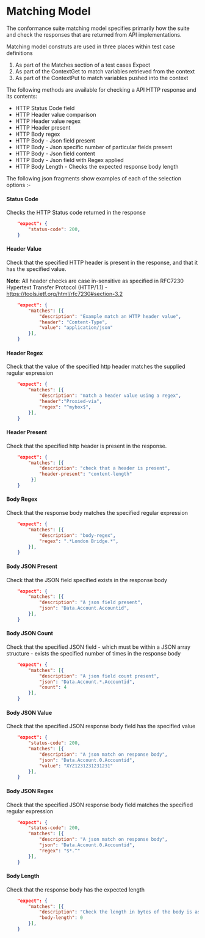 # Matching Model

The conformance suite matching model specifies primarily how the suite and check the responses that are returned from API implementations.

Matching model construts are used in three places within test case definitions

1. As part of the Matches section of a test cases Expect
2. As part of the ContextGet to match variables retrieved from the context
3. As part of the ContextPut to match variables pushed into the context

The following methods are available for checking a API HTTP response and its contents:

- HTTP Status Code field
- HTTP Header value comparison
- HTTP Header value regex
- HTTP Header present
- HTTP Body regex
- HTTP Body - Json field present
- HTTP Body - Json specific number of particular fields present
- HTTP Body - Json field content
- HTTP Body - Json field with Regex applied
- HTTP Body Length - Checks the expected response body length

The following json fragments show examples of each of the selection options :-

#### Status Code

Checks the HTTP Status code returned in the response

```json
    "expect": {
        "status-code": 200,
    }
```

#### Header Value

Check that the specified HTTP header is present in the response, and that it has the specified value.

**Note**: All header checks are case in-sensitive as specified in RFC7230 Hypertext Transfer Protocol (HTTP/1.1) - https://tools.ietf.org/html/rfc7230#section-3.2

```json
    "expect": {
        "matches": [{
            "description": "Example match an HTTP header value",
            "header": "Content-Type",
            "value": "application/json"
        }],
    }
```

#### Header Regex

Check that the value of the specified http header matches the supplied regular expression

```json
    "expect": {
        "matches": [{
            "description": "match a header value using a regex",
            "header":"Proxied-via",
            "regex": "^mybox$",
        }],
    }
```

#### Header Present

Check that the specified http header is present in the response.

```json
    "expect": {
        "matches": [{
            "description": "check that a header is present",
            "header-present": "content-length"
         }]
    }
```

#### Body Regex

Check that the response body matches the specified regular expression

```json
    "expect": {
        "matches": [{
            "description": "body-regex",
            "regex": ".*London Bridge.*",
        }],
    }
```

#### Body JSON Present

Check that the JSON field specified exists in the response body

```json
    "expect": {
        "matches": [{
            "description": "A json field present",
            "json": "Data.Account.Accountid",
        }],
    }
```

#### Body JSON Count

Check that the specified JSON field - which must be within a JSON array structure - exists the specified number of times in the response body

```json
    "expect": {
        "matches": [{
            "description": "A json field count present",
            "json": "Data.Account.*.Accountid",
            "count": 4
        }],
    }
```

#### Body JSON Value

Check that the specified JSON response body field has the specified value

```json
    "expect": {
        "status-code": 200,
        "matches": [{
            "description": "A json match on response body",
            "json": "Data.Account.0.Accountid",
            "value": "XYZ1231231231231"
        }],
    }
```

#### Body JSON Regex

Check that the specified JSON response body field matches the specified regular expression

```json
    "expect": {
        "status-code": 200,
        "matches": [{
            "description": "A json match on response body",
            "json": "Data.Account.0.Accountid",
            "regex": "$*.^"
        }],
    }
```

#### Body Length

Check that the response body has the expected length

```json
    "expect": {
        "matches": [{
            "description": "Check the length in bytes of the body is as specified",
            "body-length": 0
        }],
    }
```
